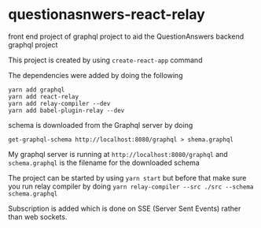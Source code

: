 # questionasnwers-react-relay
front end project of graphql project to aid the QuestionAnswers backend graphql project

This project is created by using ``create-react-app`` command

The dependencies were added by doing the following 

```
yarn add graphql
yarn add react-relay
yarn add relay-compiler --dev
yarn add babel-plugin-relay --dev
```

schema is downloaded from the Graphql server by doing 

```
get-graphql-schema http://localhost:8080/graphql > shema.graphql
```

My graphql server is running at ``http://localhost:8080/graphql`` and ``schema.graphql`` is the filename for the downloaded schema

The project can be started by using ``yarn start`` but before that make sure you run relay compiler by doing ``yarn relay-compiler --src ./src --schema schema.graphql``

Subscription is added which is done on SSE (Server Sent Events) rather than web sockets.
